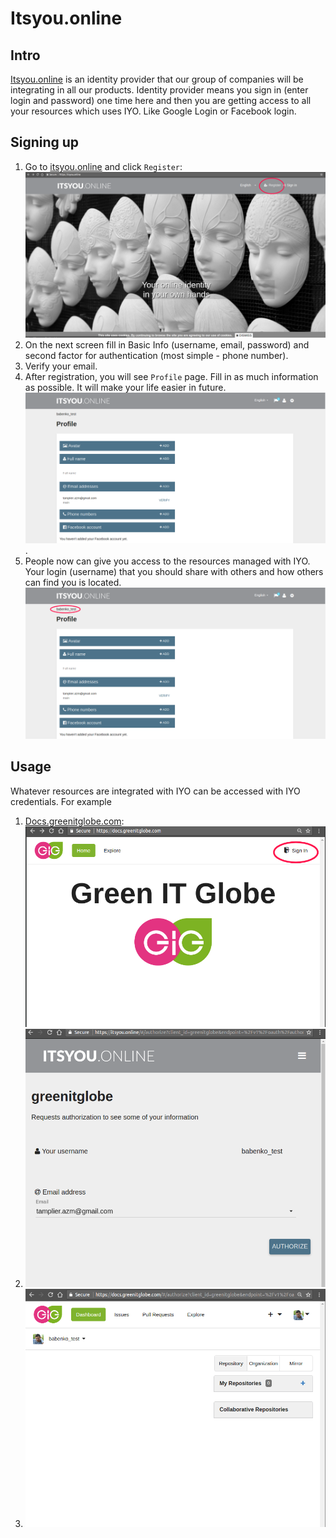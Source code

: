 # Itsyou.online

## Intro

[Itsyou.online](itsyou.online) is an identity provider that our group of companies will be integrating in all our products. Identity provider means you sign in (enter login and password) one time here and then you are getting access to all your resources which uses IYO. Like Google Login or Facebook login.

## Signing up
1. Go to [itsyou.online](https://itsyou.online/) and click `Register`:
![Register](images/iyo_register.png)
2. On the next screen fill in Basic Info (username, email, password) and second factor for authentication (most simple - phone number).
3. Verify your email.
4. After registration, you will see `Profile` page. Fill in as much information as possible. It will make your life easier in future.
![Profile page](images/iyo_profile.png).
5. People now can give you access to the resources managed with IYO. Your login (username) that you should share with others and how others can find you is located.
![Username position](images/iyo_username.png)

## Usage
Whatever resources are integrated with IYO can be accessed with IYO credentials.
For example
1. [Docs.greenitglobe.com](https://docs.greenitglobe.com/):
![Docs login](images/docs_login.png)
2. ![Docs authorize](images/docs_authorize.png)
3. ![Docs logged in](images/docs_loggedin.png)
